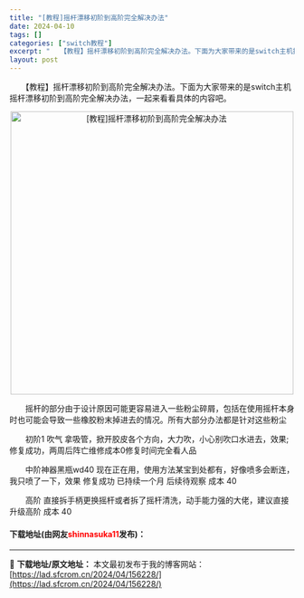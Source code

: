 ```yaml
---
title: "[教程]摇杆漂移初阶到高阶完全解决办法"
date: 2024-04-10
tags: []
categories: ["switch教程"]
excerpt: "　　【教程】摇杆漂移初阶到高阶完全解决办法。下面为大家带来的是switch主机摇杆漂移初阶到高阶完全解决办法，一起来看看具体的内容吧。 　　摇杆的部分由于设计原因可能更容易进入一些粉尘碎屑，包括在使用摇杆本身时也可能会导致一些橡胶粉末掉进去的情况。所有大部分办法都是针对这些粉尘 　　初阶1 吹气 拿&hellip;"
layout: post
---
```


 <p>　　【教程】摇杆漂移初阶到高阶完全解决办法。下面为大家带来的是switch主机摇杆漂移初阶到高阶完全解决办法，一起来看看具体的内容吧。</p> <p align="center"><img align="" border="0" src="https://lad.sfcrom.cn/wp-content/uploads/2024/04/20240410_66162a0b99981.webp" width="500" alt="[教程]摇杆漂移初阶到高阶完全解决办法" /></p> <p>　　摇杆的部分由于设计原因可能更容易进入一些粉尘碎屑，包括在使用摇杆本身时也可能会导致一些橡胶粉末掉进去的情况。所有大部分办法都是针对这些粉尘</p> <p>　　初阶1 吹气 拿吸管，掀开胶皮各个方向，大力吹，小心别吹口水进去，效果;修复成功，两周后阵亡维修成本0修复时间完全看人品</p> <p>　　中阶神器黑瓶wd40 现在正在用，使用方法某宝到处都有，好像喷多会断连，我只喷了一下，效果 修复成功 已持续一个月 后续待观察 成本 40</p> <p>　　高阶 直接拆手柄更换摇杆或者拆了摇杆清洗，动手能力强的大佬，建议直接升级高阶 成本 40</p> <p><h4>下载地址(由网友<font color="red">shinnasuka11</font>发布)：</h4></p> 

---
📖 **下载地址/原文地址：** 本文最初发布于我的博客网站：[https://lad.sfcrom.cn/2024/04/156228/](https://lad.sfcrom.cn/2024/04/156228/)
